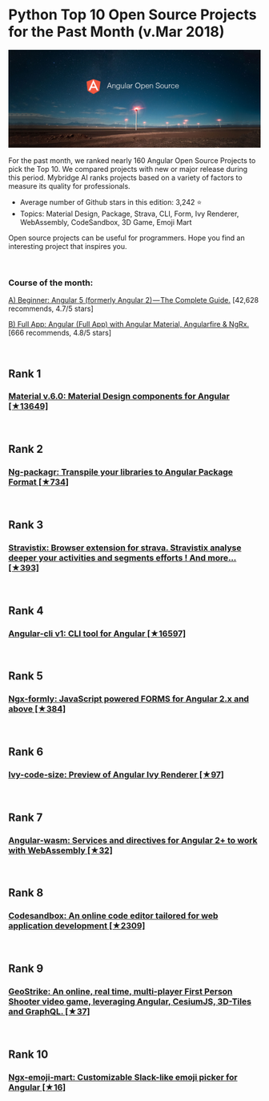 # Python Top 10 Open Source Projects for the Past Month (v.Mar 2018)

<img src="mar-angular-opensource.png" width="800" alt="Mybridge"></a>

For the past month, we ranked nearly 160 Angular Open Source Projects to pick the Top 10. 
We compared projects with new or major release during this period. Mybridge AI ranks projects based on a variety of factors to measure its quality for professionals.

* Average number of Github stars in this edition: 3,242 ⭐️
* Topics: Material Design, Package, Strava, CLI, Form, Ivy Renderer, WebAssembly, CodeSandbox, 3D Game, Emoji Mart

Open source projects can be useful for programmers. Hope you find an interesting project that inspires you.

<br>

### Course of the month:

[A) Beginner: Angular 5 (formerly Angular 2) — The Complete Guide.](http://bit.ly/2D82uW8) [42,628 recommends, 4.7/5 stars]

[B) Full App: Angular (Full App) with Angular Material, Angularfire & NgRx.](http://bit.ly/2EuWavj) [666 recommends, 4.8/5 stars]

<br>

## Rank 1
### [Material v.6.0: Material Design components for Angular [★13649]](https://github.com/angular/material2?utm_source=mybridge&utm_medium=blog&utm_campaign=read_more)


<br>

## Rank 2
### [Ng-packagr: Transpile your libraries to Angular Package Format [★734]](https://github.com/dherges/ng-packagr?utm_source=mybridge&utm_medium=blog&utm_campaign=read_more)


<br>

## Rank 3
### [Stravistix: Browser extension for strava. Stravistix analyse deeper your activities and segments efforts ! And more... [★393]](https://github.com/thomaschampagne/stravistix?utm_source=mybridge&utm_medium=blog&utm_campaign=read_more)


<br>

## Rank 4
### [Angular-cli v1: CLI tool for Angular [★16597]](https://github.com/angular/angular-cli?utm_source=mybridge&utm_medium=blog&utm_campaign=read_more)


<br>

## Rank 5
### [Ngx-formly: JavaScript powered FORMS for Angular 2.x and above [★384]](https://github.com/formly-js/ngx-formly?utm_source=mybridge&utm_medium=blog&utm_campaign=read_more)


<br>

## Rank 6
### [Ivy-code-size: Preview of Angular Ivy Renderer [★97]](https://github.com/robwormald/ivy-code-size?utm_source=mybridge&utm_medium=blog&utm_campaign=read_more)


<br>

## Rank 7
### [Angular-wasm: Services and directives for Angular 2+ to work with WebAssembly [★32]](https://github.com/boyanio/angular-wasm?utm_source=mybridge&utm_medium=blog&utm_campaign=read_more)


<br>

## Rank 8
### [Codesandbox: An online code editor tailored for web application development [★2309]](https://github.com/CompuIves/codesandbox-client?utm_source=mybridge&utm_medium=blog&utm_campaign=read_more)


<br>

## Rank 9
### [GeoStrike: An online, real time, multi-player First Person Shooter video game, leveraging Angular, CesiumJS, 3D-Tiles and GraphQL. [★37]](https://github.com/Webiks/GeoStrike?utm_source=mybridge&utm_medium=blog&utm_campaign=read_more)


<br>

## Rank 10
### [Ngx-emoji-mart: Customizable Slack-like emoji picker for Angular [★16]](https://github.com/typectrl/ngx-emoji-mart?utm_source=mybridge&utm_medium=blog&utm_campaign=read_more)
